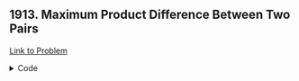 <h2>1913. Maximum Product Difference Between Two Pairs</h2>

[Link to Problem](https://leetcode.com/problems/maximum-product-difference-between-two-pairs)

<details><summary>Code</summary>

```java
import java.util.ArrayList;
import java.util.Collections;

public class LC1913 {
    static void sort(int[] a) {
        ArrayList<Integer> l = new ArrayList<>();
        for (int i : a)
            l.add(i);
        Collections.sort(l);
        for (int i = 0; i < a.length; i++)
            a[i] = l.get(i);
    }

    public int maxProductDifference(int[] nums) {
        sort(nums);
        return (nums[nums.length - 1] * nums[nums.length - 2]) - (nums[1] * nums[0]);
    }
}
```

</details>